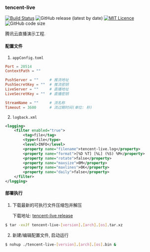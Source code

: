 ### tencent-live

[![Build Status](https://travis-ci.org/CharLemAznable/tencent-live.svg?branch=master)](https://travis-ci.org/CharLemAznable/tencent-live)
![GitHub release (latest by date)](https://img.shields.io/github/v/release/CharLemAznable/tencent-live)
[![MIT Licence](https://badges.frapsoft.com/os/mit/mit.svg?v=103)](https://opensource.org/licenses/mit-license.php)
![GitHub code size](https://img.shields.io/github/languages/code-size/CharLemAznable/tencent-live)

腾讯云直播演示工程.

#### 配置文件

1. ```appConfig.toml```

```toml
Port = 20514
ContextPath = ""

PushServer = ""     # 推流地址
PushSecretKey = ""  # 推流密钥
LiveServer = ""     # 直播地址
LiveSecretKey = ""  # 直播密钥

StreamName = ""     # 流名称
Timeout = 3600      # 流过期时间(单位: 秒)
```

2. ```logback.xml```

```xml
<logging>
    <filter enabled="true">
        <tag>file</tag>
        <type>file</type>
        <level>INFO</level>
        <property name="filename">tencent-live.log</property>
        <property name="format">[%D %T] [%L] (%S) %M</property>
        <property name="rotate">false</property>
        <property name="maxsize">0M</property>
        <property name="maxlines">0K</property>
        <property name="daily">false</property>
    </filter>
</logging>
```

#### 部署执行

1. 下载最新的可执行文件压缩包并解压

    下载地址: [tencent-live release](https://github.com/CharLemAznable/tencent-live/releases)

```bash
$ tar -xvJf tencent-live-[version].[arch].[os].tar.xz
```

2. 新建/编辑配置文件, 启动运行

```bash
$ nohup ./tencent-live-[version].[arch].[os].bin &
```
